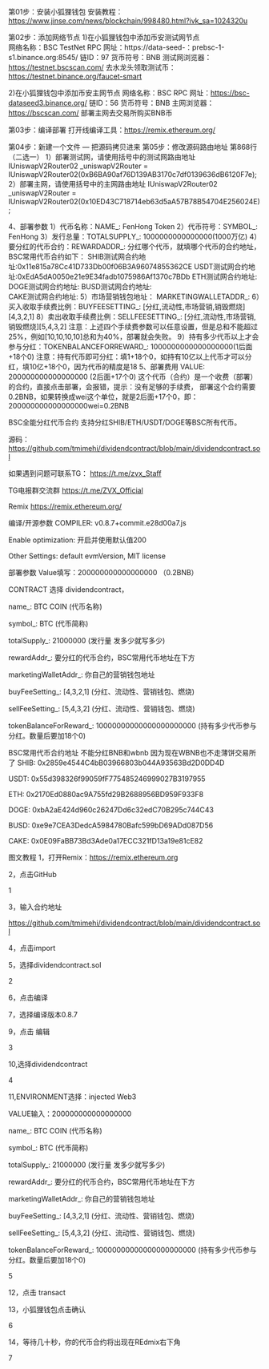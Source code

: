 第01步：安装小狐狸钱包
安装教程：https://www.jinse.com/news/blockchain/998480.html?ivk_sa=1024320u

第02步：添加网络节点
1)在小狐狸钱包中添加币安测试网节点  
网络名称：BSC TestNet
RPC 网址：https://data-seed-：prebsc-1-s1.binance.org:8545/
链ID：97
货币符号：BNB
测试网浏览器：https://testnet.bscscan.com/	
去水龙头领取测试币：https://testnet.binance.org/faucet-smart

2)在小狐狸钱包中添加币安主网节点
网络名称：BSC
RPC 网址：https://bsc-dataseed3.binance.org/
链ID：56
货币符号：BNB
主网浏览器：https://bscscan.com/
部署主网去交易所购买BNB币

第03步：编译部署
打开线编译工具：https://remix.ethereum.org/

第04步：新建一个文件 — 把源码拷贝进来
第05步：修改源码路由地址
第868行（二选一）
1）部署测试网，请使用括号中的测试网路由地址
IUniswapV2Router02 _uniswapV2Router = IUniswapV2Router02(0xB6BA90af76D139AB3170c7df0139636dB6120F7e);
2）部署主网，请使用括号中的主网路由地址
IUniswapV2Router02 _uniswapV2Router = IUniswapV2Router02(0x10ED43C718714eb63d5aA57B78B54704E256024E);

4、部署参数
1）代币名称：NAME_: FenHong Token
2）代币符号：SYMBOL_: FenHong
3）发行总量：TOTALSUPPLY_: 1000000000000000(1000万亿)
4）要分红的代币合约：REWARDADDR_:
分红哪个代币，就填哪个代币的合约地址，BSC常用代币合约如下：
SHIB测试网合约地址:0x11e815a78Cc41D733Db00f06B3A96074855362CE
USDT测试网合约地址:0xEdA5dA0050e21e9E34fadb1075986Af1370c7BDb
ETH测试网合约地址:  
DOGE测试网合约地址: 
BUSD测试网合约地址:  
CAKE测试网合约地址: 
5）市场营销钱包地址： MARKETINGWALLETADDR_: 
6）买入收取手续费比例：BUYFEESETTING_: [分红,流动性,市场营销,销毁燃烧][4,3,2,1]
8）卖出收取手续费比例：SELLFEESETTING_: [分红,流动性,市场营销,销毁燃烧][5,4,3,2]
注意：上述四个手续费参数可以任意设置，但是总和不能超过25%，例如[10,10,10,10]总和为40%，部署就会失败。
9）持有多少代币以上才会参与分红：TOKENBALANCEFORREWARD_: 1000000000000000000(1后面+18个0)
注意：持有代币即可分红：填1+18个0，如持有10亿以上代币才可以分红，填10亿+18个0，因为代币的精度是18
5、部署费用
VALUE: 200000000000000000 (2后面+17个0)
这个代币（合约）是一个收费（部署）的合约，直接点击部署，会报错，提示：没有足够的手续费，
部署这个合约需要0.2BNB，如果转换成wei这个单位，就是2后面+17个0，即：200000000000000000wei=0.2BNB

BSC全能分红代币合约
支持分红SHIB/ETH/USDT/DOGE等BSC所有代币。

源码：
https://github.com/tmimehi/dividendcontract/blob/main/dividendcontract.sol

如果遇到问题可联系TG：
https://t.me/zvx_Staff

TG电报群交流群
https://t.me/ZVX_Official

Remix
https://remix.ethereum.org/

编译/开源参数
COMPILER: v0.8.7+commit.e28d00a7.js

Enable optimization: 开启并使用默认值200

Other Settings: default evmVersion, MIT license

部署参数
Value填写：200000000000000000 （0.2BNB）

CONTRACT 选择 dividendcontract，

name_: BTC COIN (代币名称)

symbol_: BTC (代币简称)

totalSupply_: 21000000 (发行量 发多少就写多少)

rewardAddr_: 要分红的代币合约，BSC常用代币地址在下方

marketingWalletAddr_: 你自己的营销钱包地址

buyFeeSetting_: [4,3,2,1] (分红、流动性、营销钱包、燃烧)

sellFeeSetting_: [5,4,3,2] (分红、流动性、营销钱包、燃烧)

tokenBalanceForReward_: 10000000000000000000000 (持有多少代币参与分红。数量后要加18个0)

BSC常用代币合约地址 不能分红BNB和wbnb 因为现在WBNB也不走薄饼交易所了
SHIB: 0x2859e4544C4bB03966803b044A93563Bd2D0DD4D

USDT: 0x55d398326f99059fF775485246999027B3197955

ETH: 0x2170Ed0880ac9A755fd29B2688956BD959F933F8

DOGE: 0xbA2aE424d960c26247Dd6c32edC70B295c744C43

BUSD: 0xe9e7CEA3DedcA5984780Bafc599bD69ADd087D56

CAKE: 0x0E09FaBB73Bd3Ade0a17ECC321fD13a19e81cE82

图文教程
1，打开Remix：https://remix.ethereum.org

2，点击GitHub

1

3，输入合约地址

https://github.com/tmimehi/dividendcontract/blob/main/dividendcontract.sol

4，点击import

5，选择dividendcontract.sol

2

6，点击编译

7，选择编译版本0.8.7

9，点击 编辑

3

10,选择dividendcontract

4

11,ENVIRONMENT选择：injected Web3

VALUE输入：200000000000000000

name_: BTC COIN (代币名称)

symbol_: BTC (代币简称)

totalSupply_: 21000000 (发行量 发多少就写多少)

rewardAddr_: 要分红的代币合约，BSC常用代币地址在下方

marketingWalletAddr_: 你自己的营销钱包地址

buyFeeSetting_: [4,3,2,1] (分红、流动性、营销钱包、燃烧)

sellFeeSetting_: [5,4,3,2] (分红、流动性、营销钱包、燃烧)

tokenBalanceForReward_: 10000000000000000000000 (持有多少代币参与分红。数量后要加18个0)

5

12，点击 transact 

13，小狐狸钱包点击确认

6

14，等待几十秒，你的代币合约将出现在REdmix右下角

7
